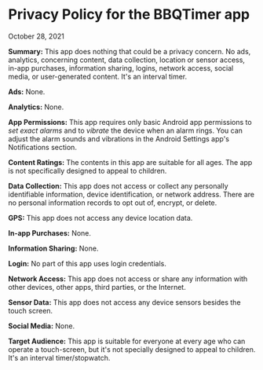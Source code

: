 # Privacy Policy for the BBQTimer app

October 28, 2021

**Summary:** This app does nothing that could be a privacy concern. No ads, analytics, concerning content,
data collection, location or sensor access, in-app purchases, information sharing, logins, network access,
social media, or user-generated content. It's an interval timer.

**Ads:** None.

**Analytics:** None.

**App Permissions:** This app requires only basic Android app permissions to _set exact alarms_ and to _vibrate_ the device when an alarm rings. You can adjust the alarm sounds and vibrations in the Android Settings app's Notifications section.

**Content Ratings:** The contents in this app are suitable for all ages. The app is not specifically designed to appeal to children.

**Data Collection:** This app does not access or collect any personally identifiable information, device identification, or network address. There are no personal information records to opt out of, encrypt, or delete.

**GPS:** This app does not access any device location data.

**In-app Purchases:** None.

**Information Sharing:** None.

**Login:** No part of this app uses login credentials.

**Network Access:** This app does not access or share any information with other devices, other apps, third parties, or the Internet.

**Sensor Data:** This app does not access any device sensors besides the touch screen.

**Social Media:** None.

**Target Audience:** This app is suitable for everyone at every age who can operate a touch-screen, but it's not specially designed to appeal to children. It's an interval timer/stopwatch.
